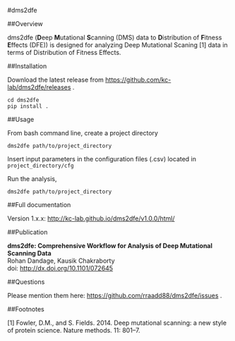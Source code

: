 #dms2dfe

##Overview

dms2dfe (**D**eep **M**utational **S**canning (DMS) data to **D**istribution of **F**itness **E**ffects (DFE)) is designed for analyzing Deep Mutational Scaning [1] data in terms of Distribution of Fitness Effects.

##Installation

Download the latest release from https://github.com/kc-lab/dms2dfe/releases .

	cd dms2dfe
	pip install .

##Usage

From bash command line, create a project directory

    dms2dfe path/to/project_directory

Insert input parameters in the configuration files (.csv) located in `project_directory/cfg`   

Run the analysis,

    dms2dfe path/to/project_directory

##Full documentation

Version 1.x.x: http://kc-lab.github.io/dms2dfe/v1.0.0/html/  

##Publication

**dms2dfe: Comprehensive Workflow for Analysis of Deep Mutational Scanning Data**  
Rohan Dandage, Kausik Chakraborty  
doi: http://dx.doi.org/10.1101/072645  

##Questions

Please mention them here: https://github.com/rraadd88/dms2dfe/issues .

##Footnotes

[1] Fowler, D.M., and S. Fields. 2014. Deep mutational scanning: a new style of protein science. Nature methods. 11: 801–7.
